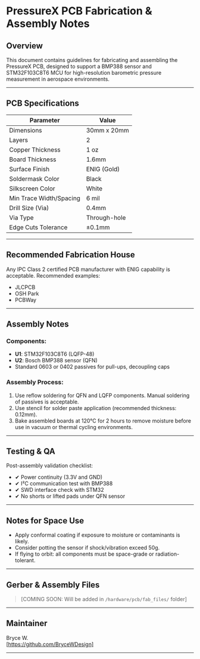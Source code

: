 # PressureX PCB Fabrication & Assembly Notes

## Overview
This document contains guidelines for fabricating and assembling the PressureX PCB, designed to support a BMP388 sensor and STM32F103C8T6 MCU for high-resolution barometric pressure measurement in aerospace environments.

---

## PCB Specifications

| Parameter                  | Value                  |
|---------------------------|------------------------|
| Dimensions                | 30mm x 20mm            |
| Layers                    | 2                      |
| Copper Thickness          | 1 oz                   |
| Board Thickness           | 1.6mm                  |
| Surface Finish            | ENIG (Gold)            |
| Soldermask Color          | Black                  |
| Silkscreen Color          | White                  |
| Min Trace Width/Spacing   | 6 mil                  |
| Drill Size (Via)          | 0.4mm                  |
| Via Type                  | Through-hole           |
| Edge Cuts Tolerance       | ±0.1mm                 |

---

## Recommended Fabrication House

Any IPC Class 2 certified PCB manufacturer with ENIG capability is acceptable. Recommended examples:
- JLCPCB
- OSH Park
- PCBWay

---

## Assembly Notes

### Components:
- **U1**: STM32F103C8T6 (LQFP-48)
- **U2**: Bosch BMP388 sensor (QFN)
- Standard 0603 or 0402 passives for pull-ups, decoupling caps

### Assembly Process:
1. Use reflow soldering for QFN and LQFP components. Manual soldering of passives is acceptable.
2. Use stencil for solder paste application (recommended thickness: 0.12mm).
3. Bake assembled boards at 120°C for 2 hours to remove moisture before use in vacuum or thermal cycling environments.

---

## Testing & QA

Post-assembly validation checklist:
- ✔ Power continuity (3.3V and GND)
- ✔ I²C communication test with BMP388
- ✔ SWD interface check with STM32
- ✔ No shorts or lifted pads under QFN sensor

---

## Notes for Space Use

- Apply conformal coating if exposure to moisture or contaminants is likely.
- Consider potting the sensor if shock/vibration exceed 50g.
- If flying to orbit: all components must be space-grade or radiation-tolerant.

---

## Gerber & Assembly Files

> [COMING SOON: Will be added in `/hardware/pcb/fab_files/` folder]

---

## Maintainer

Bryce W.  
[https://github.com/BryceWDesign]

---
